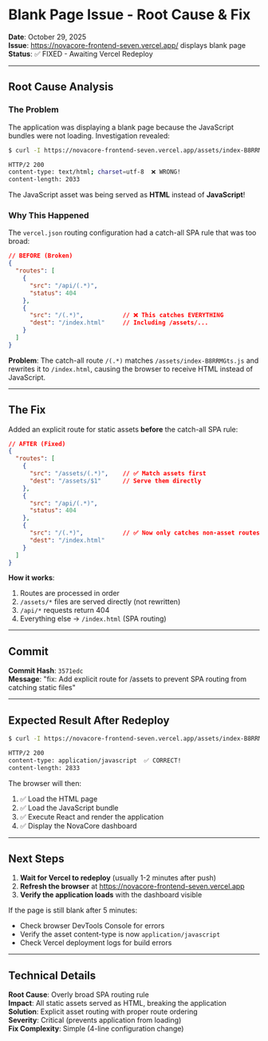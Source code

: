 # Blank Page Issue - Root Cause & Fix

**Date**: October 29, 2025  
**Issue**: https://novacore-frontend-seven.vercel.app/ displays blank page  
**Status**: ✅ FIXED - Awaiting Vercel Redeploy

---

## Root Cause Analysis

### The Problem
The application was displaying a blank page because the JavaScript bundles were not loading. Investigation revealed:

```bash
$ curl -I https://novacore-frontend-seven.vercel.app/assets/index-B8RRMGts.js

HTTP/2 200 
content-type: text/html; charset=utf-8  ❌ WRONG!
content-length: 2033
```

The JavaScript asset was being served as **HTML** instead of **JavaScript**!

### Why This Happened
The `vercel.json` routing configuration had a catch-all SPA rule that was too broad:

```json
// BEFORE (Broken)
{
  "routes": [
    {
      "src": "/api/(.*)",
      "status": 404
    },
    {
      "src": "/(.*)",           // ❌ This catches EVERYTHING
      "dest": "/index.html"     // Including /assets/...
    }
  ]
}
```

**Problem**: The catch-all route `/(.*)`  matches `/assets/index-B8RRMGts.js` and rewrites it to `/index.html`, causing the browser to receive HTML instead of JavaScript.

---

## The Fix

Added an explicit route for static assets **before** the catch-all SPA rule:

```json
// AFTER (Fixed)
{
  "routes": [
    {
      "src": "/assets/(.*)",    // ✅ Match assets first
      "dest": "/assets/$1"      // Serve them directly
    },
    {
      "src": "/api/(.*)",
      "status": 404
    },
    {
      "src": "/(.*)",           // ✅ Now only catches non-asset routes
      "dest": "/index.html"
    }
  ]
}
```

**How it works**:
1. Routes are processed in order
2. `/assets/*` files are served directly (not rewritten)
3. `/api/*` requests return 404
4. Everything else → `/index.html` (SPA routing)

---

## Commit

**Commit Hash**: `3571edc`  
**Message**: "fix: Add explicit route for /assets to prevent SPA routing from catching static files"

---

## Expected Result After Redeploy

```bash
$ curl -I https://novacore-frontend-seven.vercel.app/assets/index-B8RRMGts.js

HTTP/2 200 
content-type: application/javascript  ✅ CORRECT!
content-length: 2833
```

The browser will then:
1. ✅ Load the HTML page
2. ✅ Load the JavaScript bundle
3. ✅ Execute React and render the application
4. ✅ Display the NovaCore dashboard

---

## Next Steps

1. **Wait for Vercel to redeploy** (usually 1-2 minutes after push)
2. **Refresh the browser** at https://novacore-frontend-seven.vercel.app
3. **Verify the application loads** with the dashboard visible

If the page is still blank after 5 minutes:
- Check browser DevTools Console for errors
- Verify the asset content-type is now `application/javascript`
- Check Vercel deployment logs for build errors

---

## Technical Details

**Root Cause**: Overly broad SPA routing rule  
**Impact**: All static assets served as HTML, breaking the application  
**Solution**: Explicit asset routing with proper route ordering  
**Severity**: Critical (prevents application from loading)  
**Fix Complexity**: Simple (4-line configuration change)

